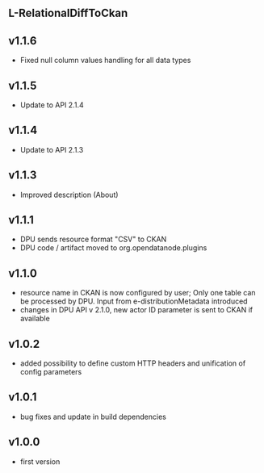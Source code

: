 L-RelationalDiffToCkan
----------

v1.1.6
---
* Fixed null column values handling for all data types

v1.1.5
---
* Update to API 2.1.4

v1.1.4
---
* Update to API 2.1.3

v1.1.3
---
* Improved description (About)

v1.1.1
---
* DPU sends resource format "CSV" to CKAN
* DPU code / artifact moved to org.opendatanode.plugins

v1.1.0
---
* resource name in CKAN is now configured by user; Only one table can be processed by DPU. Input from e-distributionMetadata introduced
* changes in DPU API v 2.1.0, new actor ID parameter is sent to CKAN if available

v1.0.2
---
* added possibility to define custom HTTP headers and unification of config parameters

v1.0.1
---
* bug fixes and update in build dependencies

v1.0.0
---
* first version
